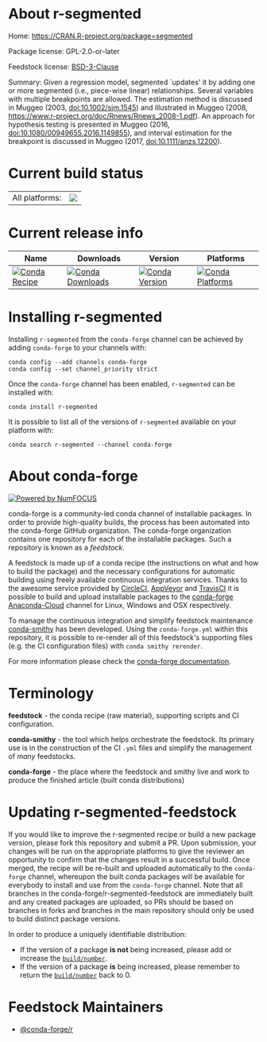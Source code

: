 About r-segmented
=================

Home: https://CRAN.R-project.org/package=segmented

Package license: GPL-2.0-or-later

Feedstock license: [BSD-3-Clause](https://github.com/conda-forge/r-segmented-feedstock/blob/master/LICENSE.txt)

Summary: Given a regression model, segmented `updates' it by adding one or more segmented (i.e., piece-wise linear) relationships. Several variables with multiple breakpoints are allowed. The estimation method is discussed in Muggeo (2003, <doi:10.1002/sim.1545>) and illustrated in Muggeo (2008, <https://www.r-project.org/doc/Rnews/Rnews_2008-1.pdf>). An approach for hypothesis testing is presented in Muggeo (2016, <doi:10.1080/00949655.2016.1149855>), and interval estimation for the breakpoint is discussed in Muggeo (2017, <doi:10.1111/anzs.12200>).  

Current build status
====================


<table><tr><td>All platforms:</td>
    <td>
      <a href="https://dev.azure.com/conda-forge/feedstock-builds/_build/latest?definitionId=1593&branchName=master">
        <img src="https://dev.azure.com/conda-forge/feedstock-builds/_apis/build/status/r-segmented-feedstock?branchName=master">
      </a>
    </td>
  </tr>
</table>

Current release info
====================

| Name | Downloads | Version | Platforms |
| --- | --- | --- | --- |
| [![Conda Recipe](https://img.shields.io/badge/recipe-r--segmented-green.svg)](https://anaconda.org/conda-forge/r-segmented) | [![Conda Downloads](https://img.shields.io/conda/dn/conda-forge/r-segmented.svg)](https://anaconda.org/conda-forge/r-segmented) | [![Conda Version](https://img.shields.io/conda/vn/conda-forge/r-segmented.svg)](https://anaconda.org/conda-forge/r-segmented) | [![Conda Platforms](https://img.shields.io/conda/pn/conda-forge/r-segmented.svg)](https://anaconda.org/conda-forge/r-segmented) |

Installing r-segmented
======================

Installing `r-segmented` from the `conda-forge` channel can be achieved by adding `conda-forge` to your channels with:

```
conda config --add channels conda-forge
conda config --set channel_priority strict
```

Once the `conda-forge` channel has been enabled, `r-segmented` can be installed with:

```
conda install r-segmented
```

It is possible to list all of the versions of `r-segmented` available on your platform with:

```
conda search r-segmented --channel conda-forge
```


About conda-forge
=================

[![Powered by
NumFOCUS](https://img.shields.io/badge/powered%20by-NumFOCUS-orange.svg?style=flat&colorA=E1523D&colorB=007D8A)](https://numfocus.org)

conda-forge is a community-led conda channel of installable packages.
In order to provide high-quality builds, the process has been automated into the
conda-forge GitHub organization. The conda-forge organization contains one repository
for each of the installable packages. Such a repository is known as a *feedstock*.

A feedstock is made up of a conda recipe (the instructions on what and how to build
the package) and the necessary configurations for automatic building using freely
available continuous integration services. Thanks to the awesome service provided by
[CircleCI](https://circleci.com/), [AppVeyor](https://www.appveyor.com/)
and [TravisCI](https://travis-ci.com/) it is possible to build and upload installable
packages to the [conda-forge](https://anaconda.org/conda-forge)
[Anaconda-Cloud](https://anaconda.org/) channel for Linux, Windows and OSX respectively.

To manage the continuous integration and simplify feedstock maintenance
[conda-smithy](https://github.com/conda-forge/conda-smithy) has been developed.
Using the ``conda-forge.yml`` within this repository, it is possible to re-render all of
this feedstock's supporting files (e.g. the CI configuration files) with ``conda smithy rerender``.

For more information please check the [conda-forge documentation](https://conda-forge.org/docs/).

Terminology
===========

**feedstock** - the conda recipe (raw material), supporting scripts and CI configuration.

**conda-smithy** - the tool which helps orchestrate the feedstock.
                   Its primary use is in the construction of the CI ``.yml`` files
                   and simplify the management of *many* feedstocks.

**conda-forge** - the place where the feedstock and smithy live and work to
                  produce the finished article (built conda distributions)


Updating r-segmented-feedstock
==============================

If you would like to improve the r-segmented recipe or build a new
package version, please fork this repository and submit a PR. Upon submission,
your changes will be run on the appropriate platforms to give the reviewer an
opportunity to confirm that the changes result in a successful build. Once
merged, the recipe will be re-built and uploaded automatically to the
`conda-forge` channel, whereupon the built conda packages will be available for
everybody to install and use from the `conda-forge` channel.
Note that all branches in the conda-forge/r-segmented-feedstock are
immediately built and any created packages are uploaded, so PRs should be based
on branches in forks and branches in the main repository should only be used to
build distinct package versions.

In order to produce a uniquely identifiable distribution:
 * If the version of a package **is not** being increased, please add or increase
   the [``build/number``](https://docs.conda.io/projects/conda-build/en/latest/resources/define-metadata.html#build-number-and-string).
 * If the version of a package **is** being increased, please remember to return
   the [``build/number``](https://docs.conda.io/projects/conda-build/en/latest/resources/define-metadata.html#build-number-and-string)
   back to 0.

Feedstock Maintainers
=====================

* [@conda-forge/r](https://github.com/conda-forge/r/)

